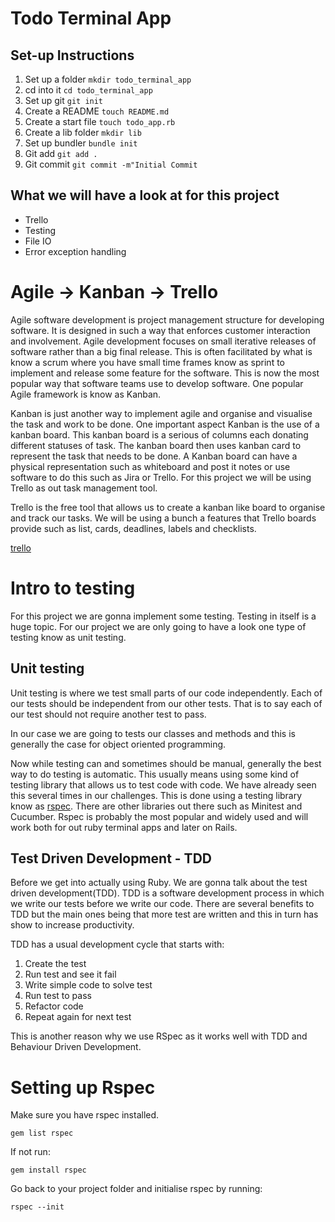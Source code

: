# Todo Terminal App

## Set-up Instructions

1. Set up a folder `mkdir todo_terminal_app`
2. cd into it `cd todo_terminal_app`
3. Set up git `git init`
4. Create a README `touch README.md`
5. Create a start file `touch todo_app.rb`
6. Create a lib folder `mkdir lib`
7. Set up bundler `bundle init`
8. Git add `git add .`
9. Git commit `git commit -m"Initial Commit`
  
## What we will have a look at for this project 

- Trello
- Testing
- File IO
- Error exception handling

# Agile -> Kanban -> Trello

Agile software development is project management structure for developing software. It is designed in such a way that enforces customer interaction and involvement. Agile development focuses on small iterative releases of software rather than a big final release. This is often facilitated by what is know a scrum where you have small time frames know as sprint to implement and release some feature for the software. This is now the most popular way that software teams use to develop software. One popular Agile framework is know as Kanban.

Kanban is just another way to implement agile and organise and visualise the task and work to be done. One important aspect Kanban is the use of a kanban board. This kanban board is a serious of columns each donating different statuses of task. The kanban board then uses kanban card to represent the task that needs to be done. A Kanban board can have a physical representation such as whiteboard and post it notes or use software to do this such as Jira or Trello. For this project we will be using Trello as out task management tool.

Trello is the free tool that allows us to create a kanban like board to organise and track our tasks. We will be using a bunch a features that Trello boards provide such as list, cards, deadlines, labels and checklists.

[trello](https://trello.com/)

# Intro to testing

For this project we are gonna implement some testing. Testing in itself is a huge topic. 
For our project we are only going to have a look one type of testing know as unit testing.

## Unit testing

Unit testing is where we test small parts of our code independently. Each of our tests should be independent from our other tests. That is to say each of our test should not require another test to pass.

In our case we are going to tests our classes and methods and this is generally the case for object oriented programming.

Now while testing can and sometimes should be manual, generally the best way to do testing is automatic. This usually means using some kind of testing library that allows us to test code with code. We have already seen this several times in our challenges. This is done using a testing library know as [rspec](https://rspec.info/). There are other libraries out there such as Minitest and Cucumber. Rspec is probably the most popular and widely used and will work both for out ruby terminal apps and later on Rails.

## Test Driven Development - TDD 

Before we get into actually using Ruby. We are gonna talk about the test driven development(TDD). TDD is a software development process in which we write our tests before we write our code. There are several benefits to TDD but the main ones being that more test are written and this in turn has show to increase productivity.

TDD has a usual development cycle that starts with:
1. Create the test
2. Run test and see it fail
3. Write simple code to solve test
4. Run test to pass
5. Refactor code
6. Repeat again for next test

This is another reason why we use RSpec as it works well with TDD and Behaviour Driven Development.

# Setting up Rspec

Make sure you have rspec installed. 

`gem list rspec`

If not run:

`gem install rspec`

Go back to your project folder and initialise rspec by running:

`rspec --init`